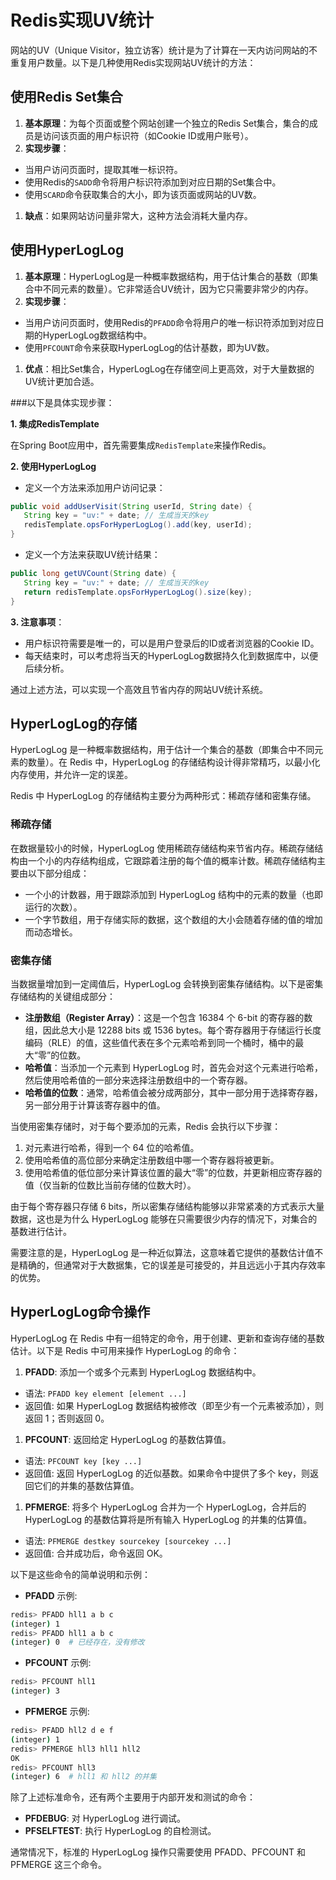 # Redis实现UV统计

网站的UV（Unique Visitor，独立访客）统计是为了计算在一天内访问网站的不重复用户数量。以下是几种使用Redis实现网站UV统计的方法：

## 使用Redis Set集合

1. **基本原理**：为每个页面或整个网站创建一个独立的Redis Set集合，集合的成员是访问该页面的用户标识符（如Cookie ID或用户账号）。
2. **实现步骤**：

- 当用户访问页面时，提取其唯一标识符。
- 使用Redis的`SADD`命令将用户标识符添加到对应日期的Set集合中。
- 使用`SCARD`命令获取集合的大小，即为该页面或网站的UV数。

1. **缺点**：如果网站访问量非常大，这种方法会消耗大量内存。



## 使用HyperLogLog

1. **基本原理**：HyperLogLog是一种概率数据结构，用于估计集合的基数（即集合中不同元素的数量）。它非常适合UV统计，因为它只需要非常少的内存。
2. **实现步骤**：

- 当用户访问页面时，使用Redis的`PFADD`命令将用户的唯一标识符添加到对应日期的HyperLogLog数据结构中。
- 使用`PFCOUNT`命令来获取HyperLogLog的估计基数，即为UV数。

1. **优点**：相比Set集合，HyperLogLog在存储空间上更高效，对于大量数据的UV统计更加合适。

\###以下是具体实现步骤：

**1. 集成RedisTemplate**

在Spring Boot应用中，首先需要集成`RedisTemplate`来操作Redis。

**2. 使用HyperLogLog**

- 定义一个方法来添加用户访问记录：

```java
public void addUserVisit(String userId, String date) {
   String key = "uv:" + date; // 生成当天的key
   redisTemplate.opsForHyperLogLog().add(key, userId);
}
```

- 定义一个方法来获取UV统计结果：

```java
public long getUVCount(String date) {
   String key = "uv:" + date; // 生成当天的key
   return redisTemplate.opsForHyperLogLog().size(key);
}

```

**3. 注意事项**：

- 用户标识符需要是唯一的，可以是用户登录后的ID或者浏览器的Cookie ID。
- 每天结束时，可以考虑将当天的HyperLogLog数据持久化到数据库中，以便后续分析。

通过上述方法，可以实现一个高效且节省内存的网站UV统计系统。

## HyperLogLog的存储

HyperLogLog 是一种概率数据结构，用于估计一个集合的基数（即集合中不同元素的数量）。在 Redis 中，HyperLogLog 的存储结构设计得非常精巧，以最小化内存使用，并允许一定的误差。

Redis 中 HyperLogLog 的存储结构主要分为两种形式：稀疏存储和密集存储。

### 稀疏存储

在数据量较小的时候，HyperLogLog 使用稀疏存储结构来节省内存。稀疏存储结构由一个小的内存结构组成，它跟踪着注册的每个值的概率计数。稀疏存储结构主要由以下部分组成：

- 一个小的计数器，用于跟踪添加到 HyperLogLog 结构中的元素的数量（也即运行的次数）。
- 一个字节数组，用于存储实际的数据，这个数组的大小会随着存储的值的增加而动态增长。

### 密集存储

当数据量增加到一定阈值后，HyperLogLog 会转换到密集存储结构。以下是密集存储结构的关键组成部分：

- **注册数组（Register Array）**：这是一个包含 16384 个 6-bit 的寄存器的数组，因此总大小是 12288 bits 或 1536 bytes。每个寄存器用于存储运行长度编码（RLE）的值，这些值代表在多个元素哈希到同一个桶时，桶中的最大“零”的位数。
- **哈希值**：当添加一个元素到 HyperLogLog 时，首先会对这个元素进行哈希，然后使用哈希值的一部分来选择注册数组中的一个寄存器。
- **哈希值的位数**：通常，哈希值会被分成两部分，其中一部分用于选择寄存器，另一部分用于计算该寄存器中的值。

当使用密集存储时，对于每个要添加的元素，Redis 会执行以下步骤：

1. 对元素进行哈希，得到一个 64 位的哈希值。
2. 使用哈希值的高位部分来确定注册数组中哪一个寄存器将被更新。
3. 使用哈希值的低位部分来计算该位置的最大“零”的位数，并更新相应寄存器的值（仅当新的位数比当前存储的位数大时）。

由于每个寄存器只存储 6 bits，所以密集存储结构能够以非常紧凑的方式表示大量数据，这也是为什么 HyperLogLog 能够在只需要很少内存的情况下，对集合的基数进行估计。

需要注意的是，HyperLogLog 是一种近似算法，这意味着它提供的基数估计值不是精确的，但通常对于大数据集，它的误差是可接受的，并且远远小于其内存效率的优势。

## HyperLogLog命令操作

HyperLogLog 在 Redis 中有一组特定的命令，用于创建、更新和查询存储的基数估计。以下是 Redis 中可用来操作 HyperLogLog 的命令：

1. **PFADD**: 添加一个或多个元素到 HyperLogLog 数据结构中。

- 语法: `PFADD key element [element ...]`
- 返回值: 如果 HyperLogLog 数据结构被修改（即至少有一个元素被添加），则返回 1；否则返回 0。

1. **PFCOUNT**: 返回给定 HyperLogLog 的基数估算值。

- 语法: `PFCOUNT key [key ...]`
- 返回值: 返回 HyperLogLog 的近似基数。如果命令中提供了多个 key，则返回它们的并集的基数估算值。

1. **PFMERGE**: 将多个 HyperLogLog 合并为一个 HyperLogLog，合并后的 HyperLogLog 的基数估算将是所有输入 HyperLogLog 的并集的估算值。

- 语法: `PFMERGE destkey sourcekey [sourcekey ...]`
- 返回值: 合并成功后，命令返回 OK。

以下是这些命令的简单说明和示例：

- **PFADD** 示例:

```bash
redis> PFADD hll1 a b c
(integer) 1
redis> PFADD hll1 a b c
(integer) 0  # 已经存在，没有修改
```

- **PFCOUNT** 示例:

```bash
redis> PFCOUNT hll1
(integer) 3
```

- **PFMERGE** 示例:

```bash
redis> PFADD hll2 d e f
(integer) 1
redis> PFMERGE hll3 hll1 hll2
OK
redis> PFCOUNT hll3
(integer) 6  # hll1 和 hll2 的并集
```

除了上述标准命令，还有两个主要用于内部开发和测试的命令：

- **PFDEBUG**: 对 HyperLogLog 进行调试。
- **PFSELFTEST**: 执行 HyperLogLog 的自检测试。

通常情况下，标准的 HyperLogLog 操作只需要使用 PFADD、PFCOUNT 和 PFMERGE 这三个命令。